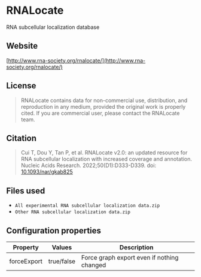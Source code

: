# RNALocate

RNA subcellular localization database

## Website

[http://www.rna-society.org/rnalocate/](http://www.rna-society.org/rnalocate/)

## License

> RNALocate contains data for non-commercial use, distribution, and reproduction in any medium, provided the original work is properly cited. If you are commercial user, please contact the RNALocate team.

## Citation

> Cui T, Dou Y, Tan P, et al. RNALocate v2.0: an updated resource for RNA subcellular localization with increased coverage and annotation. Nucleic Acids Research. 2022;50(D1):D333-D339. doi: [10.1093/nar/gkab825](https://doi.org/10.1093/nar/gkab825)

## Files used

  * `All experimental RNA subcellular localization data.zip`
  * `Other RNA subcellular localization data.zip`

## Configuration properties

| Property    | Values     | Description                                |
|-------------|------------|--------------------------------------------|
| forceExport | true/false | Force graph export even if nothing changed |
